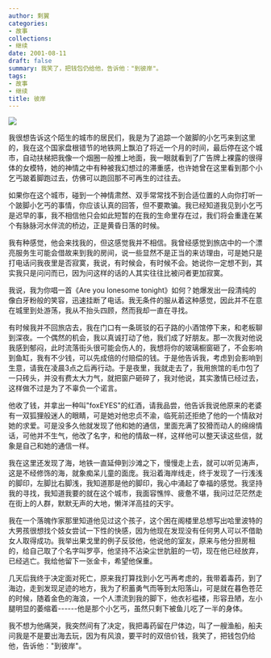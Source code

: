 ```yaml
---
author: 剩翼
categories:
- 故事
collections:
- 继续
date: 2001-08-11
draft: false
summary: 我笑了，把钱包仍给他，告诉他："到彼岸"。
tags:
- 故事
- 继续
title: 彼岸
---
```


![](/img/bian.jpg)

我很想告诉这个陌生的城市的居民们，我是为了追踪一个跛脚的小乞丐来到这里的，我在这个国家盘根错节的地铁网上飘泊了将近一个月的时间，最后停在这个城市，自动扶梯把我像一个烟圈一般推上地面，我一眼就看到了广告牌上裸露的很得体的女模特，她的神情之中有种被我幻想过的滞重感，也许她曾在这里看到那个小乞丐跛着脚跑过去，仿佛可以跑回那不可再生的过往去。

如果你在这个城市，碰到一个神情肃然、双手常常找不到合适位置的人向你打听一个跛脚小乞丐的事情，你应该认真的回答，但不要欺骗。我已经知道我见到小乞丐是迟早的事，我不相信他只会如此短暂的在我的生命里存在过，我们将会重逢在某个有脉脉河水伴流的桥边，正是黄昏日落的时候。

我有种感觉，他会来找我的，但这感觉我并不相信。我曾经感觉到旅店中的一个漂亮服务生可能会借故来到我的房间，说一些显然不是正当的来访理由，可是她只是打电话问我夜里是否寂寞，我说，有时候会，有时候不会。她说你一定想不到，其实我只是问问而已，因为问这样的话的人其实往往比被问者更加寂寞。

我说，我为你唱一首《Are you lonesome tonight》如何？她爆发出一段清纯的像白牙粉般的笑容，迅速挂断了电话。我无条件的服从着这种感觉，因此并不在意在城里到处游荡，我从不抬头四顾，然而我却一直在寻找。

有时候我并不回旅店去，我在门口有一条斑驳的石子路的小酒馆停下来，和老板聊到深夜。一个偶然的机会，我以真诚打动了他，我们成了好朋友。那一次我对他说我感到郁闷，此时流落街头很可能会伤人的，我想将你的玻璃橱窗砸了，不会影响到鱼缸，我有不少钱，可以先成倍的付赔偿的钱。于是他告诉我，考虑到会影响到生意，请我在凌晨3点之后再行动。于是夜里，我就走去了，我用旅馆的毛巾包了一只砖头，并没有费太大力气，就把窗户砸碎了，我对他说，其实激情已经过去，这样做不过是为了不辜负一个诺言。

他收了钱，并拿出一种叫"foxEYES"的红酒，请我品尝，他告诉我说他原来的老婆有一双狐狸般迷人的眼睛，可是她对他忠贞不渝，临死前还拒绝了他的一个情敌对她的求爱。可是没多久他就发现了他和她的通信，里面充满了狡猾而动人的绵绵情话，可他并不生气，他改了名字，和他的情敌一样，这样他可以整天读这些信，就象是自己和她的通信一样。

我在这里还发现了海，地铁一直延伸到沙滩之下，慢慢走上去，就可以听见涛声，这是不经修饰的海，就象痴呆儿童的面庞。我沿着海岸线走，终于发现了一行浅浅的脚印，左脚比右脚浅，我知道那是他的脚印，我心中涌起了幸福的感觉。我坚持我的寻找，我知道我要的就在这个城市，我面容憔悴、疲惫不堪，我问过茫茫然走在街上的人群，默默无声的大地，懒洋洋高挂的天宇。

我在一个落魄作家那里知道他见过这个孩子，这个困在阁楼里总想写出哈里波特的大男孩很想找个妓女尝试一下性的快感，因为他现在发现没有任何男人可以不借助女人取得成功。我举出果戈里的例子反驳他，他说他的室友，原来与他分担房租的，给自己取了个名字叫罗亭，他坚持不沾染尘世肮脏的一切，现在他已经放弃，已经逃亡。我给他留下一张金卡，希望他保重。

几天后我终于决定面对死亡，原来我打算找到小乞丐再考虑的，我带着毒药，到了海边，走到发现足迹的地方，我为了积蓄勇气而等到太阳落山，可是就在暮色苍茫的时候，随着金色的海浪，一个人漂流到我的脚下，他衣衫褴褛，形容丑陋，左小腿明显的萎缩着------他是那个小乞丐，虽然只剩下被鱼儿吃了一半的身体。

我不想为他痛哭，我突然间有了决定，我把毒药留在尸体边，叫了一艘渔船，船夫问我是不是要出海去玩，因为有风浪，要平时的双倍价钱，我笑了，把钱包仍给他，告诉他："到彼岸"。
